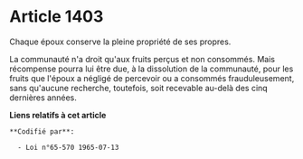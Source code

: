 # Article 1403

Chaque époux conserve la pleine propriété de ses propres.

La communauté n'a droit qu'aux fruits perçus et non consommés. Mais récompense pourra lui être due, à la dissolution de la
communauté, pour les fruits que l'époux a négligé de percevoir ou a consommés frauduleusement, sans qu'aucune recherche,
toutefois, soit recevable au-delà des cinq dernières années.

**Liens relatifs à cet article**

	**Codifié par**:

	  - Loi n°65-570 1965-07-13
